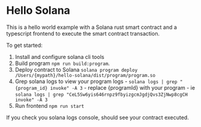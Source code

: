 # Hello Solana

This is a hello world example with a Solana rust smart contract and a typescript frontend to execute the smart contract transaction.

To get started:

1.  Install and configure solana cli tools
2.  Build program `npm run build:program`. 
3.  Deploy contract to Solana `solana program deploy /Users/{mypath}/hello-solana/dist/program/program.so`
4.  Grep solana logs to view your program logs - `solana logs | grep "{program_id} invoke" -A 3` - replace {programId} with your program - ie `solana logs | grep "CeL5Sw6yis646rnpz9fbyizgcmJgdjQvs3ZjNwp8cgCH invoke" -A 3`
5. Run frontend `npm run start`

If you check you solana logs console, should see your contract executed.

